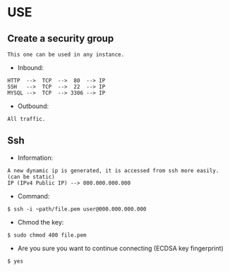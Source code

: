 # USE

## Create a security group
```
This one can be used in any instance.
```
* Inbound:
```
HTTP  -->  TCP  -->  80  --> IP
SSH   -->  TCP  -->  22  --> IP
MYSQL -->  TCP  --> 3306 --> IP
```
* Outbound:
```
All traffic.
```
## Ssh
* Information:
```
A new dynamic ip is generated, it is accessed from ssh more easily. (can be static)
IP (IPv4 Public IP) --> 000.000.000.000
```
* Command:
```
$ ssh -i ~path/file.pem user@000.000.000.000
```
* Chmod the key:
```
$ sudo chmod 400 file.pem
```
* Are you sure you want to continue connecting (ECDSA key fingerprint)
```
$ yes
```